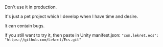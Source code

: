 Don't use it in production. 

It's just a pet project which I develop when I have time and desire.

It can contain bugs.

If you still want to try it, then paste in Unity manifest.json:
```"com.lekret.ecs": "https://github.com/Lekret/Ecs.git"```
